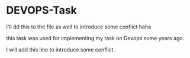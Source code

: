 # DEVOPS-Task

I'll dd this to the file as well to introduce some conflict haha

this task was used for implementing my task on Devops some years ago.

I will add this line to introduce some conflict.
